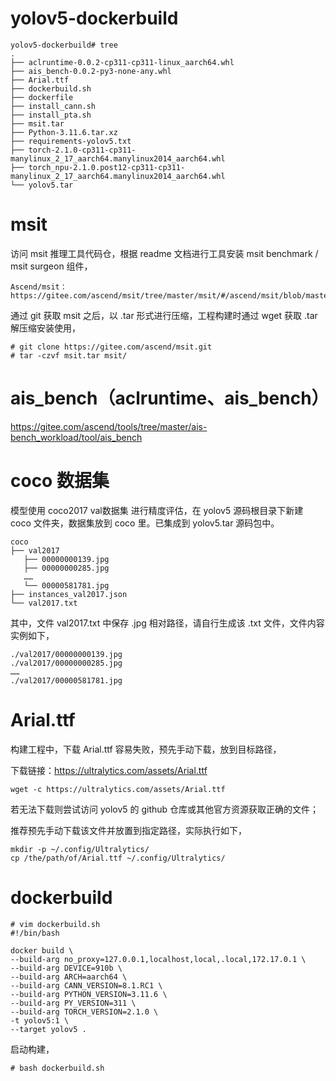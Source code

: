 # yolov5-dockerbuild
```shell
yolov5-dockerbuild# tree
.
├── aclruntime-0.0.2-cp311-cp311-linux_aarch64.whl
├── ais_bench-0.0.2-py3-none-any.whl
├── Arial.ttf
├── dockerbuild.sh
├── dockerfile
├── install_cann.sh
├── install_pta.sh
├── msit.tar
├── Python-3.11.6.tar.xz
├── requirements-yolov5.txt
├── torch-2.1.0-cp311-cp311-manylinux_2_17_aarch64.manylinux2014_aarch64.whl
├── torch_npu-2.1.0.post12-cp311-cp311-manylinux_2_17_aarch64.manylinux2014_aarch64.whl
└── yolov5.tar
```

# msit
访问 msit 推理工具代码仓，根据 readme 文档进行工具安装 msit benchmark / msit surgeon 组件，
```shell
Ascend/msit：
https://gitee.com/ascend/msit/tree/master/msit/#/ascend/msit/blob/master/msit/./docs/install/README.md
```
通过 git 获取 msit 之后，以 .tar 形式进行压缩，工程构建时通过 wget 获取 .tar 解压缩安装使用，
```shell
# git clone https://gitee.com/ascend/msit.git
# tar -czvf msit.tar msit/
```

# ais_bench（aclruntime、ais_bench）
https://gitee.com/ascend/tools/tree/master/ais-bench_workload/tool/ais_bench

# coco 数据集
模型使用 coco2017 val数据集 进行精度评估，在 yolov5 源码根目录下新建 coco 文件夹，数据集放到 coco 里。已集成到 yolov5.tar 源码包中。
```shell
coco
├── val2017
   ├── 00000000139.jpg
   ├── 00000000285.jpg
   ……
   └── 00000581781.jpg
├── instances_val2017.json
└── val2017.txt
```
其中，文件 val2017.txt 中保存 .jpg 相对路径，请自行生成该 .txt 文件，文件内容实例如下，
```shell
./val2017/00000000139.jpg
./val2017/00000000285.jpg
……
./val2017/00000581781.jpg
```

# Arial.ttf
构建工程中，下载 Arial.ttf 容易失败，预先手动下载，放到目标路径，

下载链接：https://ultralytics.com/assets/Arial.ttf
```shell
wget -c https://ultralytics.com/assets/Arial.ttf
```
若无法下载则尝试访问 yolov5 的 github 仓库或其他官方资源获取正确的文件；

推荐预先手动下载该文件并放置到指定路径，实际执行如下，
```shell
mkdir -p ~/.config/Ultralytics/
cp /the/path/of/Arial.ttf ~/.config/Ultralytics/
```

# dockerbuild
```shell
# vim dockerbuild.sh
#!/bin/bash

docker build \
--build-arg no_proxy=127.0.0.1,localhost,local,.local,172.17.0.1 \
--build-arg DEVICE=910b \
--build-arg ARCH=aarch64 \
--build-arg CANN_VERSION=8.1.RC1 \
--build-arg PYTHON_VERSION=3.11.6 \
--build-arg PY_VERSION=311 \
--build-arg TORCH_VERSION=2.1.0 \
-t yolov5:1 \
--target yolov5 .
```

启动构建，
```shell
# bash dockerbuild.sh
```
